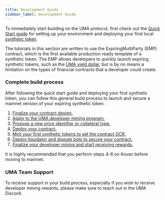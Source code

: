 ```yaml
---
title: Development Guide
sidebar_label: Development Guide
---
```


To immediately start building on the UMA protocol, first check out the [Quick Start guide](/developers/setup) for setting up your environment and deploying your first local [synthetic token](/build-walkthrough/mint-locally).


The tutorials in this section are written to use the ExpiringMultiParty (EMP) contract, which is the first available production ready template of a synthetic token. The EMP allows developers to quickly launch expiring synthetic tokens, such as the [UMA yield dollar](/users/mint-farm-yusd), but is by no means a limitation on the types of financial contracts that a developer could create.


### Complete build process

After following the quick start guide and deploying your first synthetic token, you can follow this general build process to launch and secure a mainnet version of your expiring synthetic token.

1. [Finalize your contract design.](/synthetic-tokens/what-are-synthetic-assets)
2. [Apply to the UMA developer mining program.](/developers/developer-mining)
3. [Propose a new price identifier or collateral type.](/uma-tokenholders/adding-price-id)
4. [Deploy your contract.](/developers/emp-deployment)
5. [Mint your first synthetic tokens to set the contract GCR.](/build-walkthrough/minting-etherscan)
6. [Deploy liquidator and dispute bots to secure your contract.](/developers/bots)
7. [Finalize your developer mining and start receiving rewards.](/developers/devmining-reqs)

It is highly recommended that you perform steps 4-6 on Kovan before moving to mainnet.

### UMA Team Support

To receive support in your build process, especially if you wish to receive developer mining rewards, please make sure to reach out in the UMA Discord.
